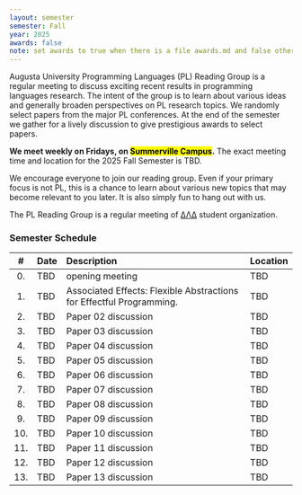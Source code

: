 ```yaml
---
layout: semester
semester: Fall
year: 2025
awards: false
note: set awards to true when there is a file awards.md and false otherwise
---
```


Augusta University Programming Languages (PL) Reading Group is a regular
meeting to discuss exciting recent results in programming languages research.
The intent of the group is to learn about various ideas and generally broaden
perspectives on PL research topics. We randomly select papers from the major
PL conferences. At the end of the semester we gather for a lively discussion
to give prestigious awards to select papers.

**We meet weekly on Fridays, on <mark>Summerville Campus</mark>.**
The exact meeting time and location for the 2025 Fall Semester is TBD.

We encourage everyone to join our reading group. Even if your primary focus
is not PL, this is a chance to learn about various new topics that may become
relevant to you later. It is also simply fun to hang out with us.

The PL Reading Group is a regular meeting of
[ΔΛΔ](https://augusta.presence.io/organization/delta-lambda-delta) student
organization.

### Semester Schedule


| \#  | Date | Description         | Location |
|:---:|:-----|:--------------------|:---------|
| 0.  | TBD  | opening meeting     | TBD      |
| 1.  | TBD  | Associated Effects: Flexible Abstractions for Effectful Programming. | TBD      |
| 2.  | TBD  | Paper 02 discussion | TBD      |
| 3.  | TBD  | Paper 03 discussion | TBD      |
| 4.  | TBD  | Paper 04 discussion | TBD      |
| 5.  | TBD  | Paper 05 discussion | TBD      |
| 6.  | TBD  | Paper 06 discussion | TBD      |
| 7.  | TBD  | Paper 07 discussion | TBD      |
| 8.  | TBD  | Paper 08 discussion | TBD      |
| 9.  | TBD  | Paper 09 discussion | TBD      |
| 10. | TBD  | Paper 10 discussion | TBD      |
| 11. | TBD  | Paper 11 discussion | TBD      |
| 12. | TBD  | Paper 12 discussion | TBD      |
| 13. | TBD  | Paper 13 discussion | TBD      |

